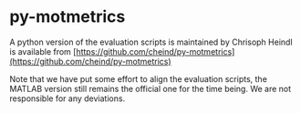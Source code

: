 # py-motmetrics

A python version of the evaluation scripts is maintained by Chrisoph Heindl
is available from [https://github.com/cheind/py-motmetrics](https://github.com/cheind/py-motmetrics)

Note that we have put some effort to align the evaluation scripts, the MATLAB version still remains the official one for the time being. We are not responsible for any deviations.